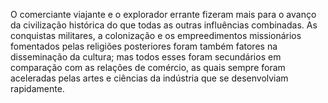 ﻿O comerciante viajante e o explorador errante fizeram mais para o avanço da civilização histórica do que todas as outras influências combinadas. As conquistas militares, a colonização e os empreedimentos missionários fomentados pelas religiões posteriores foram também fatores na disseminação da cultura; mas todos esses foram secundários em comparação com as relações de comércio, as quais sempre foram  aceleradas pelas artes e ciências da indústria que se desenvolviam rapidamente.